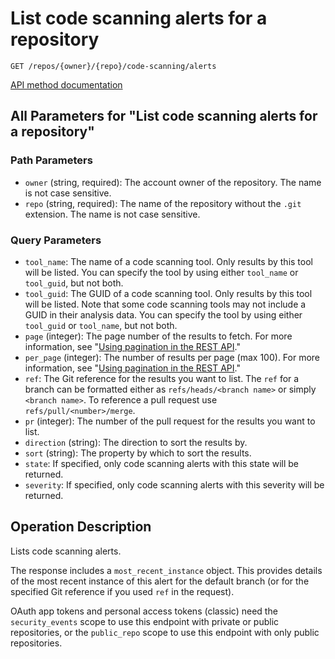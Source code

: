 # List code scanning alerts for a repository

`GET /repos/{owner}/{repo}/code-scanning/alerts`

[API method documentation](https://docs.github.com/rest/code-scanning/code-scanning#list-code-scanning-alerts-for-a-repository)

## All Parameters for "List code scanning alerts for a repository"

### Path Parameters

- `owner` (string, required): The account owner of the repository. The name is not case sensitive.
- `repo` (string, required): The name of the repository without the `.git` extension. The name is not case sensitive.
### Query Parameters

- `tool_name`: The name of a code scanning tool. Only results by this tool will be listed. You can specify the tool by using either `tool_name` or `tool_guid`, but not both.
- `tool_guid`: The GUID of a code scanning tool. Only results by this tool will be listed. Note that some code scanning tools may not include a GUID in their analysis data. You can specify the tool by using either `tool_guid` or `tool_name`, but not both.
- `page` (integer): The page number of the results to fetch. For more information, see "[Using pagination in the REST API](https://docs.github.com/rest/using-the-rest-api/using-pagination-in-the-rest-api)."
- `per_page` (integer): The number of results per page (max 100). For more information, see "[Using pagination in the REST API](https://docs.github.com/rest/using-the-rest-api/using-pagination-in-the-rest-api)."
- `ref`: The Git reference for the results you want to list. The `ref` for a branch can be formatted either as `refs/heads/<branch name>` or simply `<branch name>`. To reference a pull request use `refs/pull/<number>/merge`.
- `pr` (integer): The number of the pull request for the results you want to list.
- `direction` (string): The direction to sort the results by.
- `sort` (string): The property by which to sort the results.
- `state`: If specified, only code scanning alerts with this state will be returned.
- `severity`: If specified, only code scanning alerts with this severity will be returned.

## Operation Description

Lists code scanning alerts.

The response includes a `most_recent_instance` object.
This provides details of the most recent instance of this alert
for the default branch (or for the specified Git reference if you used `ref` in the request).

OAuth app tokens and personal access tokens (classic) need the `security_events` scope to use this endpoint with private or public repositories, or the `public_repo` scope to use this endpoint with only public repositories.
